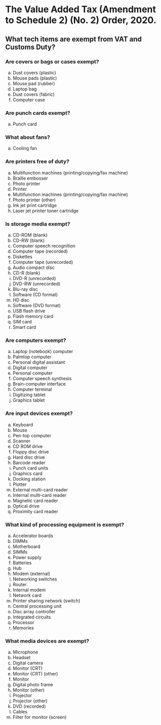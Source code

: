 # The Value Added Tax (Amendment to Schedule 2) (No. 2) Order, 2020.

## What tech items are exempt from VAT and Customs Duty?

### Are covers or bags or cases exempt?
<ol type="a">
<li>Dust covers (plastic)</li>
<li>Mouse pads (plastic)</li>
<li>Mouse pad (rubber)</li>
<li>Laptop bag</li>
<li>Dust covers (fabric)
</li><li>Computer case </li>
</ol>

### Are punch cards exempt?
<ol type="a">
<li>Punch card</li>
</ol>

### What about fans?
<ol type="a">
<li>Cooling fan</li>
</ol>

### Are printers free of duty?
<ol type="a">
<li>Multifunction machines (printing/copying/fax machine)
</li><li>Braille embosser 
</li><li>Photo printer 
</li><li>Printer 
</li><li>Multifunction machines (printing/copying/fax machine)
</li><li>Photo printer (other)
</li><li>Ink jet print cartridge  
</li><li>Laser jet printer toner cartridge</li>
</ol>

### Is storage media exempt?
<ol type="a">
<li>CD-ROM (blank)
</li><li>CD-RW (blank)</li>
<li>Computer speech recognition</li>
</li><li>Computer tape (recorded)  
</li><li>Diskettes  
</li><li>Computer tape (unrecorded)
</li><li>Audio compact disc  
</li><li>CD-R (blank)  
</li><li>DVD-R (unrecorded)  
</li><li>DVD-RW (unrecorded)  
</li><li>Blu-ray disc  
</li><li>Software (CD format)
</li><li>HD disc 
</li><li>Software (DVD format) 
</li><li>USB flash drive  
</li><li>Flash memory card
</li><li>SIM card
</li><li>Smart card </li>
</ol>

### Are computers exempt?

<ol type="a">
<li>Laptop (notebook) computer
</li><li>Palmtop computer
</li><li>Personal digital assistant 
</li><li>Digital computer 
</li><li>Personal computer
</li><li>Computer speech synthesis 
</li><li>Brain-computer interface  
<li>Computer terminal</li>
</li><li>Digitizing tablet
</li><li>Graphics tablet  
</li>
</ol>

### Are input devices exempt?

<ol type="a">
<li>Keyboard
</li><li>Mouse</li>
<li>Pen-top computer
</li><li>Scanner 
</li><li>CD ROM drive  
</li><li>Floppy disc drive  
</li><li>Hard disc drive 
</li><li>Barcode reader
</li><li>Punch card units 
</li><li>Graphics card 
</li><li>Docking station</li>
</li><li>Plotter 
</li><li>External multi-card reader
</li><li>Internal multi-card reader
</li><li>Magnetic card reader
</li><li>Optical drive 
</li><li>Proximity card reader  </li>

</ol>

### What kind of processing equipment is exempt?
<ol type="a">
<li>Accelerator boards  
</li><li>DIMMs</li>
<li>Motherboard
</li><li>SIMMs</li>
<li>Power supply
</li><li>Batteries</li>
<li>Hub</li>
<li>Modem (external)</li>
<li>Networking switches
</li><li>Router  
</li><li>Internal modem
</li><li>Network card  
</li><li>Printer sharing network (switch)
</li><li>Central processing unit
</li><li>Disc array controller  
</li><li>Integrated circuits 
</li><li>Processor 
</li><li>Memories </li>
</ol>

### What media devices are exempt?

<ol type="a">
<li>Microphone 
</li><li>Headset 
</li><li>Digital camera
</li><li>Monitor (CRT) 
</li><li>Monitor (CRT) (other)  
</li><li>Monitor 
</li><li>Digital photo frame 
</li><li>Monitor (other)  
</li><li>Projector  
</li><li>Projector (other) 
</li><li>DVD (recorded)
</li><li>Cables  
</li><li>Filter for monitor (screen)  </li>
</ol>
